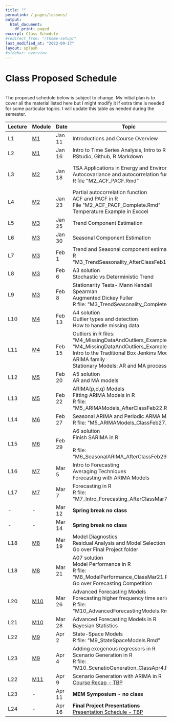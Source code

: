```yaml
---
title: ""
permalink: /_pages/lessons/
output:
  html_document:
    df_print: paged
excerpt: Class Schedule
#redirect_from: "/theme-setup/"
last_modified_at: "2022-09-17"
layout: splash
#sidebar: overview
---
```


# Class Proposed Schedule
<br>
The proposed schedule below is subject to change. My initial plan is to cover all the material listed here but I might modify it if extra time is needed for some particular topics. I will update this table as needed during the semester.


| Lecture | Module |   Date  | Topic | Homework |
|----|----|--------|--------------|----|
| L1 | <a href="/docs/modules/M1/" > M1 </a> | Jan 11 | Introductions and Course Overview  | Join Slack Workspace and A01 |
| L2 |   <a href="/docs/modules/M1/" > M1 </a> | Jan 16 | Intro to Time Series Analysis, Intro to R and RStudio, Github, R Markdown | A01 |
| L3 | <a href="/docs/modules/M2/" > M2 </a> | Jan 18 | TSA Applications in Energy and Environment <br> Autocovariance and autocorrelation function <br> R file "M2_ACF_PACF.Rmd"  | Run "M2_ImportingData_CSV_XLSX.Rmd" and <br> A02 |
| L4 | <a href="/docs/modules/M2/" > M2 </a> | Jan 23 | Partial autocorrelation function <br> ACF and PACF in R <br> File "M2_ACF_PACF_Complete.Rmd" <br> Temperature Example in Exccel | A02|
| L5 |  <a href="/docs/modules/M3/" > M3 </a>  | Jan 25 | Trend Component Estimation | A03 |
| L6 | <a href="/docs/modules/M3/" > M3 </a> | Jan 30 | Seasonal Component Estimation | A03 |
| L7 | <a href="/docs/modules/M3/" > M3 </a> | Feb 1 | Trend and Seasonal component estimation in R <br> "M3_TrendSeasonality_AfterClassFeb1"| A03 |
| L8 | <a href="/docs/modules/M3/" > M3 </a> | Feb 6 | A3 solution <br> Stochastic vs Deterministic Trend  | A04 |
| L9 | <a href="/docs/modules/M3/" > M3 </a> | Feb 8 | Stationarity Tests- Mann Kendall <br> Spearman <br> Augmented Dickey Fuller <br> R file: "M3_TrendSeasonality_Complete.Rmd"| A04 |
| L10 | <a href="/docs/modules/M4/" > M4 </a> | Feb 13 | A4 solution <br> Outlier types and detection <br> How to handle missing data <br>  | A05 |
| L11 | <a href="/docs/modules/M4/" > M4 </a> | Feb 15 | Outliers in R files: "M4_MissingDataAndOutliers_Example1.Rmd" <br> "M4_MissingDataAndOutliers_Example2.Rmd" <br> Intro to the Traditional Box  Jenkins Models - ARIMA family <br> Stationary Models: AR and MA process | A05 |
| L12 | <a href="/docs/modules/M5/" > M5 </a> | Feb 20 | A5 solution <br> AR and MA models  | A06  |
| L13 | <a href="/docs/modules/M5/" > M5 </a> | Feb 22 | ARIMA(p,d,q) Models <br> Fitting ARIMA Models in R  <br> R file: "M5_ARIMAModels_AfterClassFeb22.Rmd" | A06 |
| L14 | <a href="/docs/modules/M6/" > M6 </a> | Feb 27 | Seasonal ARIMA and Periodic ARMA Models <br> R file: "M5_ARIMAModels_ClassFeb27.Rmd"| A07 |
| L15 | <a href="/docs/modules/M6/" > M6 </a> | Feb 29 | A6 solution <br> Finish SARIMA in R <br>  <br> R file: "M6_SeasonalARIMA_AfterClassFeb29.Rmd" | A07  |
| L16 | <a href="/docs/modules/M7/" > M7 </a> | Mar 5 | Intro to Forecasting <br> Averaging Techniques <br> Forecasting with ARIMA Models | A07 |
| L17 | <a href="/docs/modules/M7/" > M7 </a> | Mar 7 | Forecasting in R <br> R file: "M7_Intro_Forecasting_AfterClassMar7.Rmd" | A07  
| - | - | Mar 12 | **Spring break no class** | - |
| - | - | Mar 14 | **Spring break no class** | - |
| L18 | <a href="/docs/modules/M8/" > M8 </a> | Mar 19 | Model Diagnostics <br> Residual Analysis and Model Selection <br> Go over Final Project folder | A09 - Part I: <br> Project Proposal (2-3 slides) |
| L18 | <a href="/docs/modules/M8/" > M8 </a> | Mar 21 | A07 solution <br> Model Performance in R <br> R file: "M8_ModelPerformance_ClassMar21.Rmd" <br> Go over Forecasting Competition | A08 - part I |
| L20 | <a href="/docs/modules/M10/" > M10 </a> | Mar 26 | Advanced Forecasting Models <br> Forecasting higher frequency time series <br> R file: "M10_AdvancedForecastingModels.Rmd" | A08 - part I |
| L21 | <a href="/docs/modules/M10/" > M10 </a> | Mar 28 | Advanced Forecasting Models in R <br> Bayesian Statistics | A08 - part II  |
| L22 | <a href="/docs/modules/M9/" > M9 </a> | Apr 2 | State-Space Models <br> R file: "M9_StateSpaceModels.Rmd" |  A08 - part II |
| L23 | <a href="/docs/modules/M9/" > M9 </a> | Apr 4 | Adding exogenous regressors in R <br> Scenario Generation in R <br> R file: "M10_ScenatioGeneration_ClassApr4.Rmd" | Work on project/competition |
| L22 | <a href="/docs/modules/M11/" > M11 </a> | Apr 9 | Scenario Generation with ARIMA in R <br> <a href="/docs/modules/PPTS/TSA_S24_Recap.pdf" > Course Recap - TBP </a>  | Work on project/competition |
| L23 | - | Apr 11 | **MEM Symposium - no class** | Work on project/competition |
| L24 | - | Apr 16 | **Final Project Presentations** <br> <a href="" > Presentation Schedule - TBP </a> | Work on project/competition |